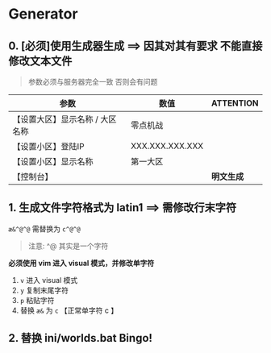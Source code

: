 # Generator

## 0. [必须]使用生成器生成 ==> 因其对其有要求 不能直接修改文本文件

>   参数必须与服务器完全一致 否则会有问题

| 参数                            | 数值            | ATTENTION    |
| ------------------------------- | --------------- | ------------ |
| 【设置大区】显示名称 / 大区名称 | 零点机战        |              |
| 【设置小区】登陆IP              | XXX.XXX.XXX.XXX |              |
| 【设置小区】显示名称            | 第一大区        |              |
| 【控制台】                      |                 | **明文生成** |

## 1. 生成文件字符格式为 latin1 ==> 需修改行末字符

`æ&^@^@` 需替换为 `c^@^@`

>   注意: ^@ 其实是一个字符

**必须使用 vim 进入 visual 模式，并修改单字符**

1.   `v` 进入 visual 模式
2.   `y` 复制末尾字符
3.   `p` 粘贴字符
4.   替换 `æ&` 为 `c` 【正常单字符 c 】

## 2. 替换 ini/worlds.bat Bingo!
